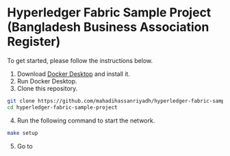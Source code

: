# Hyperledger Fabric Sample Project (Bangladesh Business Association Register)

To get started, please follow the instructions below.
1. Download [Docker Desktop](https://www.docker.com/products/docker-desktop/) and install it.
2. Run Docker Desktop.
3. Clone this repository.
```bash
git clone https://github.com/mahadihassanriyadh/hyperledger-fabric-sample-project
cd hyperledger-fabric-sample-project
```
4. Run the following command to start the network.
```bash
make setup
```
5. Go to 